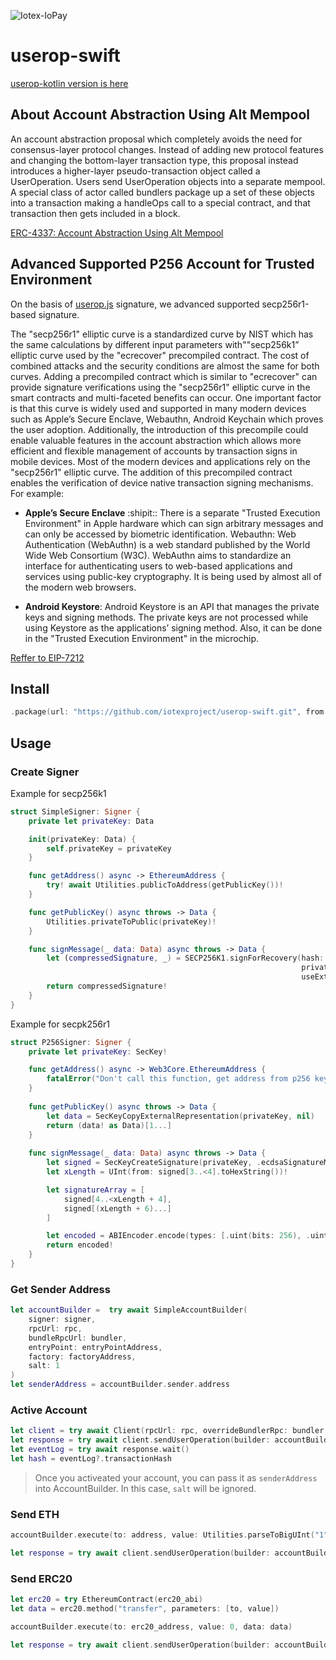 ![Iotex-IoPay](https://github.com/iotexproject/userop-swift/assets/16026265/46911948-aa87-4fd3-9ddb-0a504f801f3f)


# userop-swift

[userop-kotlin version is here](https://github.com/iotexproject/userop-kt)


## About Account Abstraction Using Alt Mempool
An account abstraction proposal which completely avoids the need for consensus-layer protocol changes. Instead of adding new protocol features and changing the bottom-layer transaction type, this proposal instead introduces a higher-layer pseudo-transaction object called a UserOperation. Users send UserOperation objects into a separate mempool. A special class of actor called bundlers package up a set of these objects into a transaction making a handleOps call to a special contract, and that transaction then gets included in a block.
 
[ERC-4337: Account Abstraction Using Alt Mempool](https://eips.ethereum.org/EIPS/eip-4337)     


## Advanced Supported P256 Account for Trusted Environment

On the basis of [userop.js](https://github.com/stackup-wallet/userop.js) signature, we advanced supported secp256r1-based signature.

The "secp256r1" elliptic curve is a standardized curve by NIST which has the same calculations by different input parameters with""secp256k1” elliptic curve used by the "ecrecover" precompiled contract. The cost of combined attacks and the security conditions are almost the same for both curves. Adding a precompiled contract which is similar to "ecrecover" can provide signature verifications using the "secp256r1" elliptic curve in the smart contracts and multi-faceted benefits can occur. One important factor is that this curve is widely used and supported in many modern devices such as Apple’s Secure Enclave, Webauthn, Android Keychain which proves the user adoption. Additionally, the introduction of this precompile could enable valuable features in the account abstraction which allows more efficient and flexible management of accounts by transaction signs in mobile devices. Most of the modern devices and applications rely on the "secp256r1" elliptic curve. The addition of this precompiled contract enables the verification of device native transaction signing mechanisms. For example:

+ **Apple’s Secure Enclave** :shipit:: There is a separate "Trusted Execution Environment" in Apple hardware which can sign arbitrary messages and can only be accessed by biometric identification.
Webauthn: Web Authentication (WebAuthn) is a web standard published by the World Wide Web Consortium (W3C). WebAuthn aims to standardize an interface for authenticating users to web-based applications and services using public-key cryptography. It is being used by almost all of the modern web browsers.
* **Android Keystore**: Android Keystore is an API that manages the private keys and signing methods. The private keys are not processed while using Keystore as the applications’ signing method. Also, it can be done in the "Trusted Execution Environment" in the microchip.

  
[Reffer to EIP-7212](https://eips.ethereum.org/EIPS/eip-7212)


## Install

```swift
.package(url: "https://github.com/iotexproject/userop-swift.git", from: "x.y.z")
```

## Usage

### Create Signer
Example for secp256k1
```swift
struct SimpleSigner: Signer {
    private let privateKey: Data

    init(privateKey: Data) {
        self.privateKey = privateKey
    }

    func getAddress() async -> EthereumAddress {
        try! await Utilities.publicToAddress(getPublicKey())!
    }

    func getPublicKey() async throws -> Data {
        Utilities.privateToPublic(privateKey)!
    }

    func signMessage(_ data: Data) async throws -> Data {
        let (compressedSignature, _) = SECP256K1.signForRecovery(hash: data,
                                                                 privateKey: privateKey,
                                                                 useExtraEntropy: false)
        return compressedSignature!
    }
}

```

Example for secpk256r1
```swift
struct P256Signer: Signer {
    private let privateKey: SecKey!

    func getAddress() async -> Web3Core.EthereumAddress {
        fatalError("Don't call this function, get address from p256 key is not supported.")
    }
    
    func getPublicKey() async throws -> Data {
        let data = SecKeyCopyExternalRepresentation(privateKey, nil)
        return (data! as Data)[1...]
    }
    
    func signMessage(_ data: Data) async throws -> Data {
        let signed = SecKeyCreateSignature(privateKey, .ecdsaSignatureMessageX962SHA256, data as CFData, nil)! as Data
        let xLength = UInt(from: signed[3..<4].toHexString())!

        let signatureArray = [
            signed[4..<xLength + 4],
            signed[(xLength + 6)...]
        ]

        let encoded = ABIEncoder.encode(types: [.uint(bits: 256), .uint(bits: 256)], values: signatureArray)
        return encoded!
    }
}
```

### Get Sender Address
```swift
let accountBuilder =  try await SimpleAccountBuilder(
    signer: signer,
    rpcUrl: rpc,
    bundleRpcUrl: bundler,
    entryPoint: entryPointAddress,
    factory: factoryAddress,
    salt: 1
)
let senderAddress = accountBuilder.sender.address
```

### Active Account
```swift
let client = try await Client(rpcUrl: rpc, overrideBundlerRpc: bundler, entryPoint: entryPointAddress)
let response = try await client.sendUserOperation(builder: accountBuilder)
let eventLog = try await response.wait()
let hash = eventLog?.transactionHash
```

> Once you activeated your account, you can pass it as `senderAddress` into AccountBuilder. In this case, `salt` will be ignored.

### Send ETH
```swift
accountBuilder.execute(to: address, value: Utilities.parseToBigUInt("1", units: .ether)!, data: Data())

let response = try await client.sendUserOperation(builder: accountBuilder)
```

### Send ERC20
```swift
let erc20 = try EthereumContract(erc20_abi)
let data = erc20.method("transfer", parameters: [to, value])

accountBuilder.execute(to: erc20_address, value: 0, data: data)

let response = try await client.sendUserOperation(builder: accountBuilder)
```

